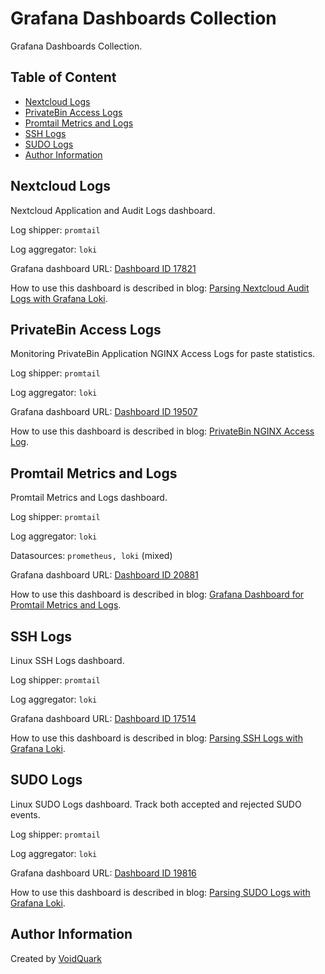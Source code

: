 # Grafana Dashboards Collection

Grafana Dashboards Collection.

## Table of Content

- [Nextcloud Logs](#nextcloud-logs)
- [PrivateBin Access Logs](#privatebin-access-logs)
- [Promtail Metrics and Logs](#promtail-metrics-and-logs)
- [SSH Logs](#ssh-logs)
- [SUDO Logs](#sudo-logs)
- [Author Information](#author-information)

## Nextcloud Logs

Nextcloud Application and Audit Logs dashboard.

Log shipper: `promtail`

Log aggregator: `loki`

Grafana dashboard URL: [Dashboard ID 17821](https://grafana.com/grafana/dashboards/17821-nextcloud-log/)

How to use this dashboard is described in blog: [Parsing Nextcloud Audit Logs with Grafana Loki](https://voidquark.com/blog/parsing-nextcloud-audit-logs-with-grafana-loki/).

## PrivateBin Access Logs

Monitoring PrivateBin Application NGINX Access Logs for paste statistics.

Log shipper: `promtail`

Log aggregator: `loki`

Grafana dashboard URL: [Dashboard ID 19507](https://grafana.com/grafana/dashboards/19507-privatebin-access-log/)

How to use this dashboard is described in blog: [PrivateBin NGINX Access Log](https://voidquark.com/blog/privatebin-nginx-access-log-dashboard/).

## Promtail Metrics and Logs

Promtail Metrics and Logs dashboard.

Log shipper: `promtail`

Log aggregator: `loki`

Datasources: `prometheus, loki` (mixed)

Grafana dashboard URL: [Dashboard ID 20881](https://grafana.com/grafana/dashboards/20881-promtail-monitoring-metrics-and-logs/)

How to use this dashboard is described in blog: [Grafana Dashboard for Promtail Metrics and Logs](https://voidquark.com/blog/promtail-grafana-dashboard/).

## SSH Logs

Linux SSH Logs dashboard.

Log shipper: `promtail`

Log aggregator: `loki`

Grafana dashboard URL: [Dashboard ID 17514](https://grafana.com/grafana/dashboards/17514-ssh-logs/)

How to use this dashboard is described in blog: [Parsing SSH Logs with Grafana Loki](https://voidquark.com/blog/parsing-ssh-logs-with-grafana-loki/).

## SUDO Logs

Linux SUDO Logs dashboard. Track both accepted and rejected SUDO events.

Log shipper: `promtail`

Log aggregator: `loki`

Grafana dashboard URL: [Dashboard ID 19816](https://grafana.com/grafana/dashboards/19816-sudo-logs-json-version/)

How to use this dashboard is described in blog: [Parsing SUDO Logs with Grafana Loki](https://voidquark.com/blog/parsing-sudo-logs-with-grafana-loki).

## Author Information

Created by [VoidQuark](https://voidquark.com)
